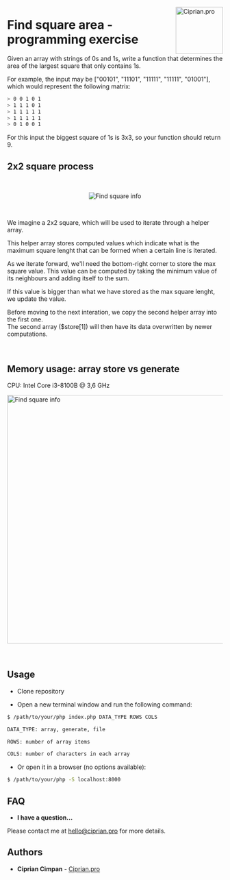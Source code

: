 <a href="https://ciprian.pro"><img src="https://storage.googleapis.com/ciprianpro.appspot.com/images/dominoes/logo-black.png" alt="Ciprian.pro" title="Ciprian.pro" width="110" align="right"></a>

# Find square area - programming exercise

Given an array with strings of 0s and 1s, write a function that determines the area of the largest square that only contains 1s.

For example, the input may be ["00101", "11101", "11111", "11111", "01001"], which would represent the following matrix:

```sh
> 0 0 1 0 1
> 1 1 1 0 1
> 1 1 1 1 1
> 1 1 1 1 1
> 0 1 0 0 1
```

For this input the biggest square of 1s is 3x3, so your function should return 9.

## 2x2 square process

<p>&nbsp;</p>

<p align="center">
  <img alt="Find square info" src="https://raw.githubusercontent.com/ciprian-cimpan/find-square/master/img/find-square.gif">
</p>

<p>&nbsp;</p>

<p>We imagine a 2x2 square, which will be used to iterate through a helper array.</p>

<p>This helper array stores computed values which indicate what is the maximum square lenght that can be formed when a certain line is iterated.</p>

<p>As we iterate forward, we'll need the bottom-right corner to store the max square value. This value can be computed by taking the minimum value of its neighbours and adding itself to the sum.</p>

<p>If this value is bigger than what we have stored as the max square lenght, we update the value.</p>

<p>Before moving to the next interation, we copy the second helper array into the first one.<br />The second array ($store[1]) will then have its data overwritten by newer computations.</p>

<p>&nbsp;</p>

## Memory usage: array store vs generate

<p>CPU: Intel Core i3-8100B @ 3,6 GHz</p>

<p>
  <img alt="Find square info" src="https://raw.githubusercontent.com/ciprian-cimpan/find-square/master/img/bench-1.png" width="580">
</p>

<p>&nbsp;</p>

## Usage

* Clone repository 

* Open a new terminal window and run the following command:

```sh
$ /path/to/your/php index.php DATA_TYPE ROWS COLS
```

```sh
DATA_TYPE: array, generate, file
```

```sh
ROWS: number of array items
```

```sh
COLS: number of characters in each array
```

* Or open it in a browser (no options available):

```sh
$ /path/to/your/php -S localhost:8000
```


## FAQ

- **I have a question...**

Please contact me at hello@ciprian.pro for more details.

## Authors

* **Ciprian Cimpan** - [Ciprian.pro](https://ciprian.pro)
